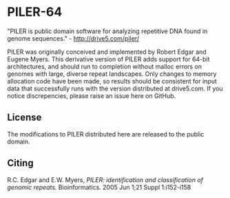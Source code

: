 # PILER-64
"PILER is public domain software for analyzing repetitive DNA found in genome sequences." - http://drive5.com/piler/

PILER was originally conceived and implemented by Robert Edgar and Eugene Myers. This derivative version of PILER adds support for 64-bit architectures, and should run to completion without malloc errors on genomes with large, diverse repeat landscapes. Only changes to memory allocation code have been made, so results should be consistent for input data that successfully runs with the version distributed at drive5.com. If you notice discrepencies, please raise an issue here on GitHub. 

## License
The modifications to PILER distributed here are released to the public domain.

## Citing
R.C. Edgar and E.W. Myers, *PILER: identification and classification of genomic repeats.*
Bioinformatics. 2005 Jun 1;21 Suppl 1:i152-i158
